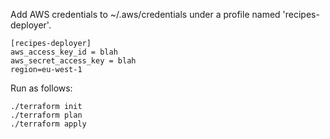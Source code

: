 Add AWS credentials to ~/.aws/credentials under a profile named 'recipes-deployer'.

    [recipes-deployer]
    aws_access_key_id = blah
    aws_secret_access_key = blah
    region=eu-west-1

Run as follows:

    ./terraform init
    ./terraform plan
    ./terraform apply